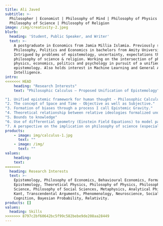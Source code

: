 ```yaml
---
title: Ali Javed
subtitle: >-
  Philosopher | Economist | Philosophy of Mind | Philosophy of Physics |
  Philosophy of Science | Philosophy of Religion
image: /img/creativity-2.jpeg
blurb:
  heading: 'Student, Public Speaker, and Writer'
  text: >-
    A postgraduate in Economics from Jamia Millia Islamia. Previously studied
    Philosophy, Politics and Economics in bachelors from Amity University.
    Intrigued by problems of epistemology, uncertainty, expectations theory and
    philosophy of science & religion. Working on the intersection of philosophy,
    physics, economics, politics and psychology in pursuit of a unified
    epistemology. Also holds interest in Machine Learning and General Artificial
    Intelligence.
intro:
<<<<<<< HEAD
    heading: "Research Interests"
    text: "Philosophic Calculus – Proposed Unification of Epistemology"

"1. Unified epistemic framework for human thought - Philosophic Calculus."
"2. The concept of Space and Time - Objective as well as Subjective."
"3. Formation of biases through a process I call Epistemic Gravity."
"4. Theoretical relationship between relative ideologies formalized under Relative Expectations Integral." 
"5. Bounds to knowledge"
"6. Use of differential geometry (Einstein Field Equations) to model paradigms under the framework of Philosophic Calculus."
"7. A perspective on the implication on philosophy of science (especially Quantum Information Theory & String Theory) and philosophy of religion (especially the idea of God)."
products:
    - image: img/calculus-1.jpg
      text: ""
    - image: /img/
      text: ""
values:
    heading:
    text:
=======
  heading: Research Interests
  text: >-
    Epistemology, Philosophy of Economics, Behavioural Economics, Formal
    Epistemology, Theoretical Physics, Philosophy of Physics, Philosophy of
    Science, Philosophy of Social Sciences, Metaphysics, Analytical Philosophy,
    Kant, Transcendental Arguments, Phenomenology, Neuroscience, Social
    Cognition, Bayesian Probability, Relativity.
products: []
values:
  heading: Skills
>>>>>>> 8797c2bf60642bc5f99c582bebe9de208aa28449
---
```


